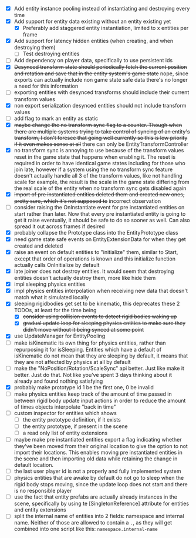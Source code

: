 
- [x] Add entity instance pooling instead of instantiating and destroying every time
- [x] Add support for entity data existing without an entity existing yet
  - [x] Preferably add staggered entity instantiation, limited to x entities per frame
- [x] Add support for latency hidden entities (when creating, and when destroying them)
  - [ ] Test destroying entities
- [ ] Add dependency on player data, specifically to use persistent ids
- [x] ~~Desynced transform state should periodically fetch the current position and rotation and save that in the entity system's game state~~ nope, since exports can actually include non game state safe data there's no longer a need for this information
- [ ] exporting entities with desynced transforms should include their current transform values
- [x] non export serialization desynced entities should not include transform values
- [ ] add flag to mark an entity as static
- [x] ~~maybe change the no transform sync flag to a counter. Though when there are multiple systems trying to take control of syncing of an entity's transform, I don't foresee that going well currently so this is low priority if it even makes sense at all~~ there can only be EntityTransformController
- [x] no transform sync is annoying to use because of the transform values reset in the game state that happens when enabling it. The reset is required in order to have identical game states including for those who join late, however if a system using the no transform sync feature doesn't actually handle all 3 of the transform values, like not handling scale for example, the result is the scale in the game state differing from the real scale of the entity when no transform sync gets disabled again
- [x] ~~import of pre instantiated entities deleted them and created new ones, pretty sure, which it's not supposed to~~ incorrect observation
- [ ] consider raising the OnInstantiate event for pre instantiated entities on start rather than later. Now that every pre instantiated entity is going to get it raise eventually, it should be safe to do so sooner as well. Can also spread it out across frames if desired
- [x] probably collapse the Prototype class into the EntityPrototype class
- [x] need game state safe events on EntityExtensionData for when they get created and deleted
- [x] raise an event on default entities to "initialize" them, similar to Start, except that order of operations is known and this initialize function actually calls OnInitialize by default
- [x] late joiner does not destroy entities. It would seem that destroying entities doesn't actually destroy them, more like hide them
- [x] impl sleeping physics entities
- [x] impl physics entities interpolation when receiving new data that doesn't match what it simulated locally
- [x] sleeping rigidbodies get set to be kinematic, this deprecates these 2 TODOs, at least for the time being
  - [x] ~~consider using collision events to detect rigid bodies waking up~~
  - [x] ~~gradual update loop for sleeping physics entities to make sure they didn't move without it being synced at some point~~
- [x] use UpdateManager for EntityPooling
- [ ] make isKinematic its own thing for physics entities, rather than repurposing it for isSleeping. Entities which have a default of isKinematic do not mean that they are sleeping by default, it means that they are not affected by physics at all by default
- [ ] make the "NoPosition/Rotation/ScaleSync" api better. Just like make it better. Just do that. Not like you've spent 3 days thinking about it already and found nothing satisfying
- [x] probably make prototype id 1 be the first one, 0 be invalid
- [ ] make physics entities keep track of the amount of time passed in between rigid body update input actions in order to reduce the amount of times objects interpolate "back in time"
- [ ] custom inspector for entities which shows
  - [ ] the entity prototype definition, if it exists
  - [ ] the entity prototype, if present in the scene
  - [ ] a read only list of entity extensions
- [ ] maybe make pre instantiated entities export a flag indicating whether they've been moved from their original location to give the option to not import their locations. This enables moving pre instantiated entities in the scene and then importing old data while retaining the change in default location.
- [ ] the last user player id is not a properly and fully implemented system
- [ ] physics entities that are awake by default do not go to sleep when the rigid body stops moving, since the update loop does not start and there is no responsible player
- [ ] use the fact that entity prefabs are actually already instances in the scene, specifically by using te \[SingletonReference\] attribute for entities and entity extensions
- [ ] split the internal name of entities into 2 fields: namespace and internal name. Neither of those are allowed to contain a `.`, as they will get combined into one script like this: `namespace.internal-name`
